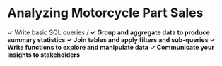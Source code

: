 # Analyzing Motorcycle Part Sales
✓ Write basic SQL queries /<b>
✓ Group and aggregate data to produce summary statistics
✓ Join tables and apply filters and sub-queries
✓ Write functions to explore and manipulate data
✓ Communicate your insights to stakeholders
